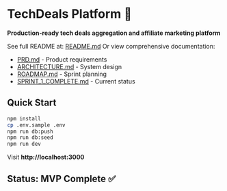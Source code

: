# TechDeals Platform 🚀

**Production-ready tech deals aggregation and affiliate marketing platform**

See full README at: [README.md](./README.md)
Or view comprehensive documentation:
- [PRD.md](docs/PRD.md) - Product requirements
- [ARCHITECTURE.md](docs/ARCHITECTURE.md) - System design
- [ROADMAP.md](docs/ROADMAP.md) - Sprint planning
- [SPRINT_1_COMPLETE.md](SPRINT_1_COMPLETE.md) - Current status

## Quick Start

```bash
npm install
cp .env.sample .env
npm run db:push
npm run db:seed
npm run dev
```

Visit **http://localhost:3000**

## Status: MVP Complete ✅
